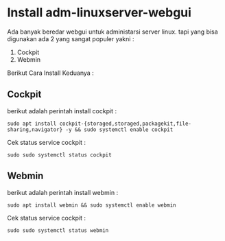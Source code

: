 # Install adm-linuxserver-webgui
Ada banyak beredar webgui untuk administarsi server linux. tapi yang bisa digunakan ada 2 yang sangat populer yakni : 

 1. Cockpit
 2. Webmin

Berikut Cara Install Keduanya :

## Cockpit
berikut adalah perintah install cockpit : 

    sudo apt install cockpit-{storaged,storaged,packagekit,file-sharing,navigator} -y && sudo systemctl enable cockpit
Cek status service cockpit :

    sudo sudo systemctl status cockpit

## Webmin
berikut adalah perintah install webmin : 

    sudo apt install webmin && sudo systemctl enable webmin
Cek status service cockpit :

    sudo sudo systemctl status webmin
    
